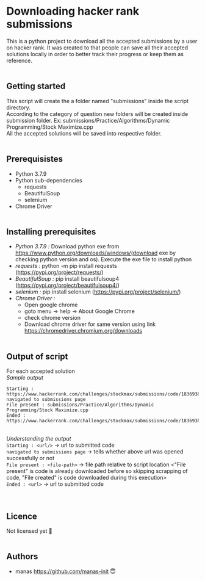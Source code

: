 # Downloading hacker rank submissions
This is a python project to download all the accepted submissions by a user on hacker rank. It was created to that people can save all their accepted solutions locally in order to better track their progress or keep them as reference.
<br><br>
## Getting started
This script will create the a folder named "submissions" inside the script directory.<br>
According to the category of question new folders will be created inside submission folder. Ex: submissions/Practice/Algorithms/Dynamic Programming/Stock Maximize.cpp<br>
All the accepted solutions will be saved into respective folder.<br><br>
## Prerequisistes
- Python 3.7.9
- Python sub-dependencies
  - requests
  - BeautifulSoup
  - selenium
- Chrome Driver
<br><br>
## Installing prerequisites
- *Python 3.7.9 :* Download python exe from https://www.python.org/downloads/windows/(download exe by checking python version and os).	Execute the exe file to install python
- *requests :* python -m pip install requests (https://pypi.org/project/requests/)
- *BeautifulSoup :* pip install beautifulsoup4 (https://pypi.org/project/beautifulsoup4/)
- *selenium :* pip install selenium (https://pypi.org/project/selenium/)
- *Chrome Driver :* 
  - Open google chrome
  - goto menu -> help -> About Google Chrome
  - check chrome version
  - Download chrome driver for same version using link https://chromedriver.chromium.org/downloads
<br><br>
## Output of script
For each accepted solution
<br>*Sample output*<br>
```
Starting : https://www.hackerrank.com/challenges/stockmax/submissions/code/183693820
navigated to submissions page
File present : submissions/Practice/Algorithms/Dynamic Programming/Stock Maximize.cpp
Ended : https://www.hackerrank.com/challenges/stockmax/submissions/code/183693820
  ```
 <br>*Understanding the output*<br>
  `Starting : <url/>`  -> url to submitted code <to mark the start submission parsing and file creation><br>
	`navigated to submissions page` -> tells whether above url was opened successfully or not<br>
	`File present : <file-path>` -> file path relative to script location <"File present" is code is already downloaded before so skipping scrapping of code, "File created" is code downloaded during this execution><br>
	`Ended : <url>` -> url to submitted code <to mark the submission parsing and file creation is complete> <br>
<br><br>
## Licence
Not licensed yet :see_no_evil:
<br><br>
## Authors
- manas https://github.com/manas-init :innocent:

